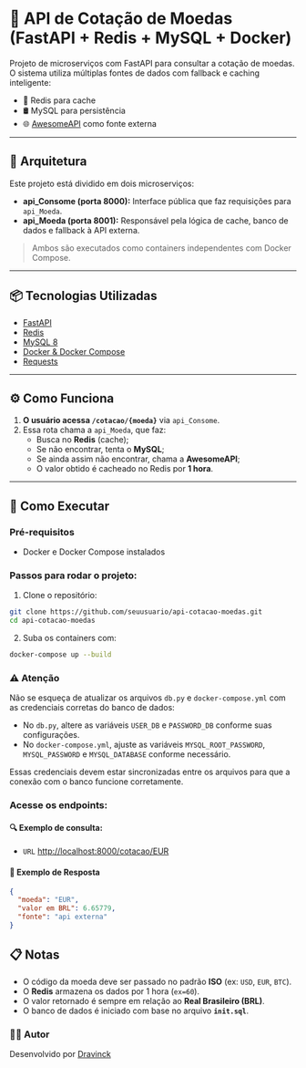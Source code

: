 # 💱 API de Cotação de Moedas (FastAPI + Redis + MySQL + Docker)

Projeto de microserviços com FastAPI para consultar a cotação de moedas. O sistema utiliza múltiplas fontes de dados com fallback e caching inteligente:

- 🔁 Redis para cache
- 🛢️ MySQL para persistência
- 🌐 [AwesomeAPI](https://docs.awesomeapi.com.br/api-de-moedas) como fonte externa

---

## 🧩 Arquitetura

Este projeto está dividido em dois microserviços:

- **api_Consome (porta 8000):** Interface pública que faz requisições para `api_Moeda`.
- **api_Moeda (porta 8001):** Responsável pela lógica de cache, banco de dados e fallback à API externa.

> Ambos são executados como containers independentes com Docker Compose.

---

## 📦 Tecnologias Utilizadas

- [FastAPI](https://fastapi.tiangolo.com/)
- [Redis](https://redis.io/)
- [MySQL 8](https://www.mysql.com/)
- [Docker & Docker Compose](https://docs.docker.com/compose/)
- [Requests](https://pypi.org/project/requests/)

---

## ⚙️ Como Funciona

1. **O usuário acessa `/cotacao/{moeda}`** via `api_Consome`.
2. Essa rota chama a `api_Moeda`, que faz:
   - Busca no **Redis** (cache);
   - Se não encontrar, tenta o **MySQL**;
   - Se ainda assim não encontrar, chama a **AwesomeAPI**;
   - O valor obtido é cacheado no Redis por **1 hora**.

---

## 🚀 Como Executar

### Pré-requisitos

- Docker e Docker Compose instalados

### Passos para rodar o projeto:

1. Clone o repositório:

```bash
git clone https://github.com/seuusuario/api-cotacao-moedas.git
cd api-cotacao-moedas
```
2. Suba os containers com:

```bash
docker-compose up --build
```

### ⚠️ Atenção

Não se esqueça de atualizar os arquivos `db.py` e `docker-compose.yml` com as credenciais corretas do banco de dados:

- No `db.py`, altere as variáveis `USER_DB` e `PASSWORD_DB` conforme suas configurações.
- No `docker-compose.yml`, ajuste as variáveis `MYSQL_ROOT_PASSWORD`, `MYSQL_PASSWORD` e `MYSQL_DATABASE` conforme necessário.

Essas credenciais devem estar sincronizadas entre os arquivos para que a conexão com o banco funcione corretamente.

### Acesse os endpoints:

#### 🔍 Exemplo de consulta:

- `URL` [http://localhost:8000/cotacao/EUR](http://localhost:8000/cotacao/EUR)

#### 🧪 Exemplo de Resposta

```json
{
  "moeda": "EUR",
  "valor em BRL": 6.65779,
  "fonte": "api externa"
}
```

## 📋 Notas

- O código da moeda deve ser passado no padrão **ISO** (ex: `USD`, `EUR`, `BTC`).
- O **Redis** armazena os dados por 1 hora (`ex=60`).
- O valor retornado é sempre em relação ao **Real Brasileiro (BRL)**.
- O banco de dados é iniciado com base no arquivo **`init.sql`**.


### 👨‍💻 Autor

Desenvolvido por [Dravinck](https://github.com/seuusuario)

